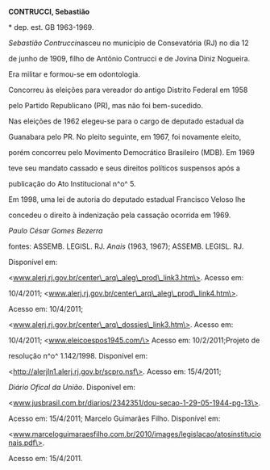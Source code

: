 **CONTRUCCI, Sebastião**



\* dep. est. GB 1963-1969.



*Sebastião Contrucci*nasceu no município de Consevatória (RJ) no dia 12

de junho de 1909, filho de Antônio Contrucci e de Jovina Diniz Nogueira.



Era militar e formou-se em odontologia.



Concorreu às eleições para vereador do antigo Distrito Federal em 1958

pelo Partido Republicano (PR), mas não foi bem-sucedido.



Nas eleições de 1962 elegeu-se para o cargo de deputado estadual da

Guanabara pelo PR. No pleito seguinte, em 1967, foi novamente eleito,

porém concorreu pelo Movimento Democrático Brasileiro (MDB). Em 1969

teve seu mandato cassado e seus direitos políticos suspensos após a

publicação do Ato Institucional n^o^ 5.



Em 1998, uma lei de autoria do deputado estadual Francisco Veloso lhe

concedeu o direito à indenização pela cassação ocorrida em 1969.



*Paulo César Gomes Bezerra*



fontes: ASSEMB. LEGISL. RJ. *Anais* (1963, 1967); ASSEMB. LEGISL. RJ.

Disponível em:

\<www.alerj.rj.gov.br/center\_arq\_aleg\_prod\_link3.htm\>. Acesso em:

10/4/2011; \<www.alerj.rj.gov.br/center\_arq\_aleg\_prod\_link4.htm\>.

Acesso em: 10/4/2011;

\<www.alerj.rj.gov.br/center\_arq\_dossies\_link3.htm\>. Acesso em:

10/4/2011; \<www.eleicoespos1945.com/\> Acesso em: 10/2/2011;Projeto de

resolução n^o^ 1.142/1998. Disponível em:

\<http://alerjln1.alerj.rj.gov.br/scpro.nsf\>. Acesso em: 15/4/2011;

*Diário Ofical da União*. Disponível em:

\<www.jusbrasil.com.br/diarios/2342351/dou-secao-1-29-05-1944-pg-13\>.

Acesso em: 15/4/2011; Marcelo Guimarães Filho. Disponível em:

\<www.marceloguimaraesfilho.com.br/2010/images/legislacao/atosinstitucionais.pdf\>.

Acesso em: 15/4/2011.

